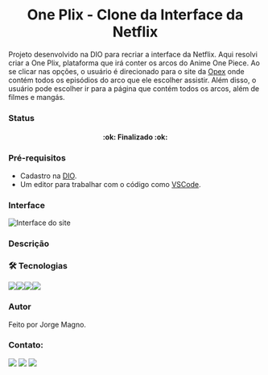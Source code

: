 <h1 align="center">One Plix - Clone da Interface da Netflix</h1>

Projeto desenvolvido na DIO para recriar a interface da Netflix. Aqui resolvi criar a One Plix, plataforma que irá conter os arcos do Anime One Piece. Ao se clicar nas opções, o usuário é direcionado para o site da [Opex](https://onepieceex.net/) onde contém todos os episódios do arco que ele escolher assistir. Além disso, o usuário pode escolher ir para a página que contém todos os arcos, além de filmes e mangás.

### Status
<h4 align="center"> 
	:ok: Finalizado :ok:
</h4>

### Pré-requisitos
- Cadastro na [DIO](https://digitalinnovation.one/).
- Um editor para trabalhar com o código como [VSCode](https://code.visualstudio.com/).

### Interface
![Interface do site](/img/interface-one-plix.png)

### Descrição


### 🛠 Tecnologias
<img src="https://img.shields.io/badge/HTML5-E34F26?style=for-the-badge&logo=html5&logoColor=white" /><img src="https://img.shields.io/badge/CSS3-1572B6?style=for-the-badge&logo=css3&logoColor=white" /><img src="https://img.shields.io/badge/JavaScript-323330?style=for-the-badge&logo=javascript&logoColor=F7DF1" /><img src="https://img.shields.io/badge/jQuery-0769AD?style=for-the-badge&logo=jquery&logoColor=whit"/>

### Autor
Feito por Jorge Magno.

### Contato:
[<img src="https://img.shields.io/badge/linkedin-%230077B5.svg?&style=for-the-badge&logo=linkedin&logoColor=white" />](https://www.linkedin.com/in/jorge-magno-l-moraes-381a19174/) 
[<img src = "https://img.shields.io/badge/instagram-%23E4405F.svg?&style=for-the-badge&logo=instagram&logoColor=white">](https://www.instagram.com/jorgepierrot/?hl=pt-br) 
[<img src = "https://img.shields.io/badge/facebook-%231877F2.svg?&style=for-the-badge&logo=facebook&logoColor=white">](https://www.facebook.com/jorge.magno.7)
